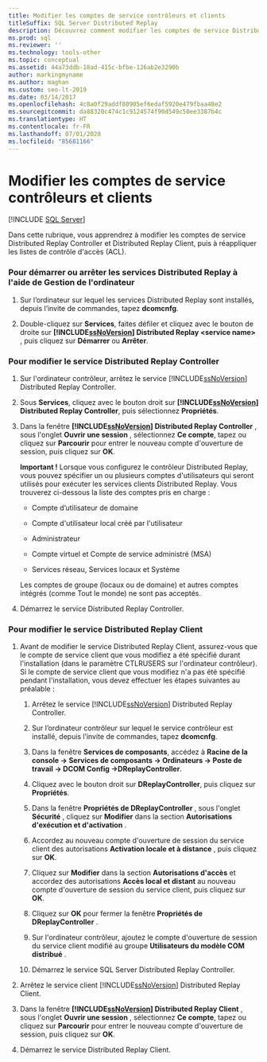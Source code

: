 ```yaml
---
title: Modifier les comptes de service contrôleurs et clients
titleSuffix: SQL Server Distributed Replay
description: Découvrez comment modifier les comptes de service Distributed Replay Controller et Distributed Replay Client, puis à réappliquer les listes de contrôle d’accès.
ms.prod: sql
ms.reviewer: ''
ms.technology: tools-other
ms.topic: conceptual
ms.assetid: 44a73ddb-18ad-415c-bfbe-126ab2e3290b
author: markingmyname
ms.author: maghan
ms.custom: seo-lt-2019
ms.date: 03/14/2017
ms.openlocfilehash: 4c8a0f29addf80905ef6edaf5920e479fbaa48e2
ms.sourcegitcommit: da88320c474c1c9124574f90d549c50ee3387b4c
ms.translationtype: HT
ms.contentlocale: fr-FR
ms.lasthandoff: 07/01/2020
ms.locfileid: "85681166"
---
```

# <a name="modify-the-controller-and-client-services-accounts"></a>Modifier les comptes de service contrôleurs et clients

 [!INCLUDE [SQL Server](../../includes/applies-to-version/sqlserver.md)]

Dans cette rubrique, vous apprendrez à modifier les comptes de service Distributed Replay Controller et Distributed Replay Client, puis à réappliquer les listes de contrôle d'accès (ACL).  
  
### <a name="to-start-or-stop-the-distributed-replay-services-using-computer-management"></a>Pour démarrer ou arrêter les services Distributed Replay à l'aide de Gestion de l'ordinateur  
  
1.  Sur l’ordinateur sur lequel les services Distributed Replay sont installés, depuis l’invite de commandes, tapez **dcomcnfg**.  
  
2.  Double-cliquez sur **Services**, faites défiler et cliquez avec le bouton de droite sur **[!INCLUDE[ssNoVersion](../../includes/ssnoversion-md.md)] Distributed Replay \<service name>** , puis cliquez sur **Démarrer** ou **Arrêter**.  
  
### <a name="to-modify-the-distributed-replay-controller-service"></a>Pour modifier le service Distributed Replay Controller  
  
1.  Sur l'ordinateur contrôleur, arrêtez le service [!INCLUDE[ssNoVersion](../../includes/ssnoversion-md.md)] Distributed Replay Controller.  
  
2.  Sous **Services**, cliquez avec le bouton droit sur **[!INCLUDE[ssNoVersion](../../includes/ssnoversion-md.md)] Distributed Replay Controller**, puis sélectionnez **Propriétés**.  
  
3.  Dans la fenêtre **[!INCLUDE[ssNoVersion](../../includes/ssnoversion-md.md)] Distributed Replay Controller** , sous l'onglet **Ouvrir une session** , sélectionnez **Ce compte**, tapez ou cliquez sur **Parcourir** pour entrer le nouveau compte d'ouverture de session, puis cliquez sur **OK**.  
  
     **Important !** Lorsque vous configurez le contrôleur Distributed Replay, vous pouvez spécifier un ou plusieurs comptes d'utilisateurs qui seront utilisés pour exécuter les services clients Distributed Replay. Vous trouverez ci-dessous la liste des comptes pris en charge :  
  
    -   Compte d’utilisateur de domaine  
  
    -   Compte d'utilisateur local créé par l'utilisateur  
  
    -   Administrateur  
  
    -   Compte virtuel et Compte de service administré (MSA)  
  
    -   Services réseau, Services locaux et Système  
  
     Les comptes de groupe (locaux ou de domaine) et autres comptes intégrés (comme Tout le monde) ne sont pas acceptés.  
  
4.  Démarrez le service Distributed Replay Controller.  
  
### <a name="to-modify-the-distributed-replay-client-service"></a>Pour modifier le service Distributed Replay Client  
  
1.  Avant de modifier le service Distributed Replay Client, assurez-vous que le compte de service client que vous modifiez a été spécifié durant l'installation (dans le paramètre CTLRUSERS sur l'ordinateur contrôleur). Si le compte de service client que vous modifiez n'a pas été spécifié pendant l'installation, vous devez effectuer les étapes suivantes au préalable :  
  
    1.  Arrêtez le service [!INCLUDE[ssNoVersion](../../includes/ssnoversion-md.md)] Distributed Replay Controller.  
  
    2.  Sur l’ordinateur contrôleur sur lequel le service contrôleur est installé, depuis l’invite de commandes, tapez **dcomcnfg**.  
  
    3.  Dans la fenêtre **Services de composants**, accédez à **Racine de la console -> Services de composants -> Ordinateurs -> Poste de travail -> DCOM Config ->DReplayController**.  
  
    4.  Cliquez avec le bouton droit sur **DReplayController**, puis cliquez sur **Propriétés**.  
  
    5.  Dans la fenêtre **Propriétés de DReplayController** , sous l'onglet **Sécurité** , cliquez sur **Modifier** dans la section **Autorisations d'exécution et d'activation** .  
  
    6.  Accordez au nouveau compte d'ouverture de session du service client des autorisations **Activation locale et à distance** , puis cliquez sur **OK**.  
  
    7.  Cliquez sur **Modifier** dans la section **Autorisations d'accès** et accordez des autorisations **Accès local et distant** au nouveau compte d'ouverture de session du service client, puis cliquez sur **OK**.  
  
    8.  Cliquez sur **OK** pour fermer la fenêtre **Propriétés de DReplayController** .  
  
    9. Sur l'ordinateur contrôleur, ajoutez le compte d'ouverture de session du service client modifié au groupe **Utilisateurs du modèle COM distribué** .  
  
    10. Démarrez le service SQL Server Distributed Replay Controller.  
  
2.  Arrêtez le service client [!INCLUDE[ssNoVersion](../../includes/ssnoversion-md.md)] Distributed Replay Client.  
  
3.  Dans la fenêtre **[!INCLUDE[ssNoVersion](../../includes/ssnoversion-md.md)] Distributed Replay Client** , sous l'onglet **Ouvrir une session** , sélectionnez **Ce compte**, tapez ou cliquez sur **Parcourir** pour entrer le nouveau compte d'ouverture de session, puis cliquez sur **OK**.  
  
4.  Démarrez le service Distributed Replay Client.  
  
  
